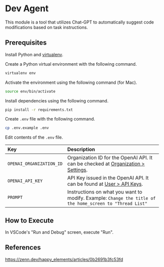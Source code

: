 # Dev Agent

This module is a tool that utilizes Chat-GPT to automatically suggest code modifications based on task instructions.

## Prerequisites

Install Python and [virtualenv](https://virtualenv.pypa.io/en/latest/).

Create a Python virtual environment with the following command.

```bash
virtualenv env
```

Activate the environment using the following command (for Mac).

```bash
source env/bin/activate
```

Install dependencies using the following command.

```bash
pip install -r requirements.txt
```

Create `.env` file with the following command.

```bash
cp .env.example .env
```

Edit contents of the `.env` file.

| Key                      | Description                                                                                                                           |
| :----------------------- | :------------------------------------------------------------------------------------------------------------------------------------ |
| `OPENAI_ORGANIZATION_ID` | Organization ID for the OpenAI API. It can be checked at [Organization > Settings](https://platform.openai.com/account/org-settings). |
| `OPENAI_API_KEY`         | API Key issued in the OpenAI API. It can be found at [User > API Keys](https://platform.openai.com/account/api-keys).                 |
| `PROMPT`                 | Instructions on what you want to modify. Example: `Change the title of the home_screen to "Thread List"`                              |

## How to Execute

In VSCode's "Run and Debug" screen, execute "Run".

## References

https://zenn.dev/happy_elements/articles/0b2691b3fc53fd
